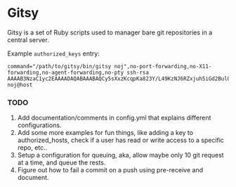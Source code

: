 Gitsy 
=====

Gitsy is a set of Ruby scripts used to manager bare git repositories in
a central server.

Example `authorized_keys` entry:

```
command="/path/to/gitsy/bin/gitsy noj",no-port-forwarding,no-X11-forwarding,no-agent-forwarding,no-pty ssh-rsa AAAAB3NzaC1yc2EAAAADAQABAAABAQCy5sXxzKcqpKa823Y/L49KzNJ6RZxjuh5iGd2Bul0Mp934AE/Z1TkaoWfUorVg3m8YV0tzKPrF+W64/lBYGPc7O3MqORnAjhQIBcwKilJkmqeThe+DlRtD1yCLSvItweEaD72gtbnkPMOLLek2weJ9rqyl0U5kmIhMyhd77ZmTwLK5y+1IO/3LKX4en4d2pmotTOFuBSvYZYgVpaR6zC1S55IxvlQ6QpHNjOXxAsJXPZtM6MBNZx/jFBhRwq4JodBbL854iA5UPIHdHAGpo2bPqZTHv2vTKG34PPQu5cHSE+icMY0PPdJRSd+eaMp7XmudkXIlyDipRiRvJCBUiLTv noj@host
```

### TODO

1. Add documentation/comments in config.yml that explains different configurations.
2. Add some more examples for fun things, like adding a key to authorized_hosts,
	 check if a user has read or write access to a specific repo, etc..
3. Setup a configuration for queuing, aka, allow maybe only 10 git request at
	 a time, and queue the rests.
4. Figure out how to fail a commit on a push using pre-receive and document.

